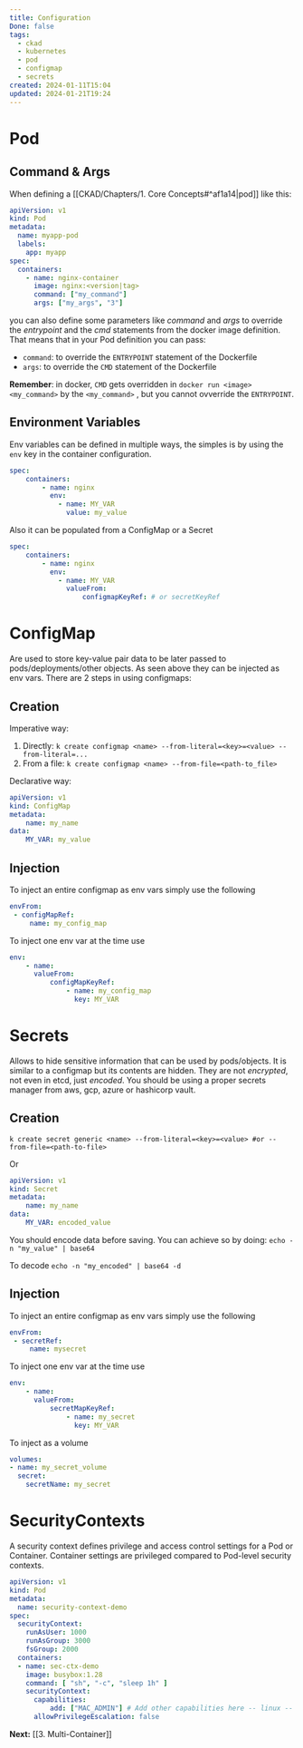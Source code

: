 ```yaml
---
title: Configuration
Done: false
tags:
  - ckad
  - kubernetes
  - pod
  - configmap
  - secrets
created: 2024-01-11T15:04
updated: 2024-01-21T19:24
---
```

# Pod
## Command & Args
When defining a [[CKAD/Chapters/1. Core Concepts#^af1a14|pod]] like this:
```yaml
apiVersion: v1
kind: Pod
metadata:
  name: myapp-pod
  labels:
    app: myapp
spec:
  containers:
    - name: nginx-container
      image: nginx:<version|tag>
      command: ["my_command"]
      args: ["my_args", "3"]
```

you can also define some parameters like *command* and *args* to override the *entrypoint* and the *cmd*  statements from the docker image definition.
That means that in your Pod definition you can pass:
- `command`:  to override the `ENTRYPOINT` statement of the Dockerfile
- `args`: to override the `CMD` statement of the Dockerfile

**Remember**:  in docker, `CMD` gets overridden in `docker run <image> <my_command>`  by the `<my_command>` , but you cannot ovverride the `ENTRYPOINT`.

## Environment Variables
Env variables can be defined in multiple ways, the simples is by using the `env` key in the container configuration.
```yaml
spec:
	containers:
		- name: nginx
		  env:
			- name: MY_VAR
			  value: my_value
```
Also it can be populated from a ConfigMap or a Secret
```yaml
spec:
	containers:
		- name: nginx
		  env:
			- name: MY_VAR
			  valueFrom:
				  configmapKeyRef: # or secretKeyRef
```

# ConfigMap
Are used to store key-value pair data to be later passed to pods/deployments/other objects. As seen above they can be injected as env vars.
There are 2 steps in using configmaps:
## Creation
Imperative way:
1. Directly: `k create configmap <name> --from-literal=<key>=<value> --from-literal=...`
2. From a file: `k create configmap <name> --from-file=<path-to_file>`

Declarative way:
```yaml
apiVersion: v1
kind: ConfigMap
metadata:
	name: my_name
data:
	MY_VAR: my_value
```
## Injection
To inject an entire configmap as env vars simply use the following
```yaml
envFrom:
 - configMapRef:
	 name: my_config_map
```
To inject one env var at the time use
```yaml
env:
	- name:
	  valueFrom:
		  configMapKeyRef:
			  - name: my_config_map
			    key: MY_VAR
```

# Secrets
Allows to hide sensitive information that can be used by pods/objects. It is similar to a configmap but  its contents are hidden. They are not *encrypted*, not even in etcd, just *encoded*. You should be using a proper secrets manager from aws, gcp, azure or hashicorp vault.

## Creation
```
k create secret generic <name> --from-literal=<key>=<value> #or --from-file=<path-to-file>
```
Or 
```yaml
apiVersion: v1
kind: Secret
metadata:
	name: my_name
data:
	MY_VAR: encoded_value
```
You should encode data before saving. You can achieve so by doing:
`echo -n "my_value" | base64`

To decode `echo -n "my_encoded" | base64 -d`
## Injection
To inject an entire configmap as env vars simply use the following
```yaml
envFrom:
 - secretRef:
	 name: mysecret
```
To inject one env var at the time use
```yaml
env:
	- name:
	  valueFrom:
		  secretMapKeyRef:
			  - name: my_secret
			    key: MY_VAR
```
To inject as a volume
```yaml
volumes:
- name: my_secret_volume
  secret:
    secretName: my_secret
```

# SecurityContexts
A security context defines privilege and access control settings for a Pod or Container. Container settings are privileged compared to Pod-level security contexts.

```yaml
apiVersion: v1
kind: Pod
metadata:
  name: security-context-demo
spec:
  securityContext:
    runAsUser: 1000
    runAsGroup: 3000
    fsGroup: 2000
  containers:
  - name: sec-ctx-demo
    image: busybox:1.28
    command: [ "sh", "-c", "sleep 1h" ]
    securityContext:
	  capabilities:
		  add: ["MAC_ADMIN"] # Add other capabilities here -- linux -- only supported at container-level
      allowPrivilegeEscalation: false
```

**Next:** [[3. Multi-Container]]